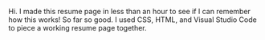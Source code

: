 Hi. I made this resume page in less than an hour to see if I can remember how this works! So far so good. I used CSS, HTML, and Visual Studio Code to piece a working resume page together.
